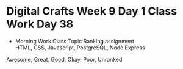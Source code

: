 # Digital Crafts Week 9 Day 1 Class Work Day 38

* Morning Work
Class Topic Ranking assignment </br>
HTML, CSS, Javascript, PostgreSQL, Node Express </br>

Awesome, Great, Good, Okay, Poor, Unranked </br>

